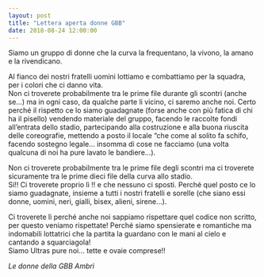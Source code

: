 ```yaml
---
layout: post
title: "Lettera aperta donne GBB"
date: 2018-08-24 12:00:00
---
```

Siamo un gruppo di donne che la curva la frequentano, la vivono, la amano e la rivendicano.

Al fianco dei nostri fratelli uomini lottiamo e combattiamo per la squadra, per i colori che ci danno vita.  
Non ci troverete probabilmente tra le prime file durante gli scontri (anche se…) ma in ogni caso, da qualche parte li vicino, ci saremo anche noi. Certo perché il rispetto ce lo siamo guadagnate (forse anche con più fatica di chi ha il pisello) vendendo materiale del gruppo, facendo le raccolte fondi all’entrata dello stadio, partecipando alla costruzione e alla buona riuscita delle coreografie, mettendo a posto il locale “che come al solito fa schifo, facendo sostegno legale… insomma di cose ne facciamo (una volta qualcuna di noi ha pure lavato le bandiere…).

<!--more-->
Non ci troverete probabilmente tra le prime file degli scontri ma ci troverete sicuramente tra le prime dieci file della curva allo stadio.  
Si!! Ci troverete proprio lì !! e che nessuno ci sposti. Perché quel posto ce lo siamo guadagnate, insieme a tutti i nostri fratelli e sorelle (che siano essi donne, uomini, neri, gialli, bisex, alieni, sirene…).

Ci troverete lì perché anche noi sappiamo rispettare quel codice non scritto, per questo veniamo rispettate! Perché siamo spensierate e romantiche ma indomabili lottatrici che la partita la guardano con le mani al cielo e cantando a squarciagola!  
Siamo Ultras pure noi… tette e ovaie comprese!!

*Le donne della GBB Ambrì*
